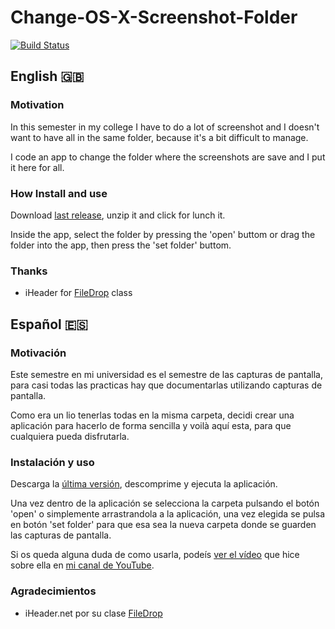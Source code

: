# Change-OS-X-Screenshot-Folder

[![Build Status](https://travis-ci.org/SantiMA10/Change-OS-X-Screenshot-Folder.svg?branch=master)](https://travis-ci.org/SantiMA10/Change-OS-X-Screenshot-Folder)

## English 🇬🇧

### Motivation

In this semester in my college I have to do a lot of screenshot and I doesn't want to have all in the same folder, because it's a bit difficult to manage.

I code an app to change the folder where the screenshots are save and I put it here for all.

### How Install and use

Download [last release](https://github.com/SantiMA10/Change-OS-X-Screenshot-Folder/releases), unzip it and click for lunch it.

Inside the app, select the folder by pressing the 'open' buttom or drag the folder into the app, then press the 'set folder' buttom.

### Thanks
* iHeader for [FileDrop](http://iharder.sourceforge.net/current/java/filedrop/) class

## Español 🇪🇸

### Motivación

Este semestre en mi universidad es el semestre de las capturas de pantalla, para casi todas las practicas hay que documentarlas utilizando capturas de pantalla. 

Como era un lio tenerlas todas en la misma carpeta, decidi crear una aplicación para hacerlo de forma sencilla y voilà aquí esta, para que cualquiera pueda disfrutarla.

### Instalación y uso

Descarga la [última versión](https://github.com/SantiMA10/Change-OS-X-Screenshot-Folder/releases), descomprime y ejecuta la aplicación.

Una vez dentro de la aplicación se selecciona la carpeta pulsando el botón 'open' o simplemente arrastrandola a la aplicación, una vez elegida se pulsa en botón 'set folder' para que esa sea la nueva carpeta donde se guarden las capturas de pantalla.

Si os queda alguna duda de como usarla, podeís [ver el vídeo](http://www.youtube.com/watch?v=zitOguzojPk) que hice sobre ella en [mi canal de YouTube](http://youtube.com/user/trutoficial).

### Agradecimientos
* iHeader.net por su clase [FileDrop](http://iharder.sourceforge.net/current/java/filedrop/)
